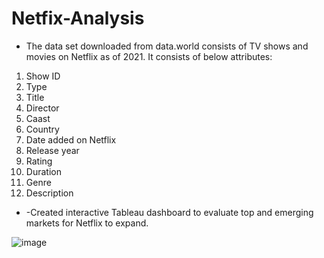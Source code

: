 # Netfix-Analysis

 * The data set downloaded from data.world consists of TV shows and movies on Netflix as of 2021. It consists of below attributes:
 
1. Show ID
2. Type
3. Title
4. Director
5. Caast
6. Country
7. Date added on Netflix
8. Release year
9. Rating
10. Duration
11. Genre
12. Description 

* -Created interactive Tableau dashboard to evaluate top and emerging markets for Netflix to expand.

![image](https://user-images.githubusercontent.com/119088191/210304944-cc7aca7a-e4d1-4ba4-852f-ff660cb55322.png)
